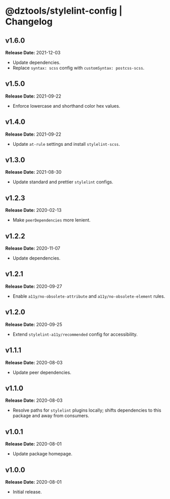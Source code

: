 # @dztools/stylelint-config | Changelog

## v1.6.0

**Release Date:** 2021-12-03

- Update dependencies.
- Replace `syntax: scss` config with `customSyntax: postcss-scss`.

## v1.5.0

**Release Date:** 2021-09-22

- Enforce lowercase and shorthand color hex values.

## v1.4.0

**Release Date:** 2021-09-22

- Update `at-rule` settings and install `stylelint-scss`.

## v1.3.0

**Release Date:** 2021-08-30

- Update standard and prettier `stylelint` configs.

## v1.2.3

**Release Date:** 2020-02-13

- Make `peerDependencies` more lenient.

## v1.2.2

**Release Date:** 2020-11-07

- Update dependencies.

## v1.2.1

**Release Date:** 2020-09-27

- Enable `a11y/no-obsolete-attribute` and `a11y/no-obsolete-element` rules.

## v1.2.0

**Release Date:** 2020-09-25

- Extend `stylelint-a11y/recommended` config for accessibility.

## v1.1.1

**Release Date:** 2020-08-03

- Update peer dependencies.

## v1.1.0

**Release Date:** 2020-08-03

- Resolve paths for `stylelint` plugins locally; shifts dependencies to this package and away from consumers.

## v1.0.1

**Release Date:** 2020-08-01

- Update package homepage.

## v1.0.0

**Release Date:** 2020-08-01

- Initial release.
